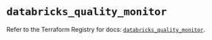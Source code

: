 # `databricks_quality_monitor`

Refer to the Terraform Registry for docs: [`databricks_quality_monitor`](https://registry.terraform.io/providers/databricks/databricks/1.75.0/docs/resources/quality_monitor).
